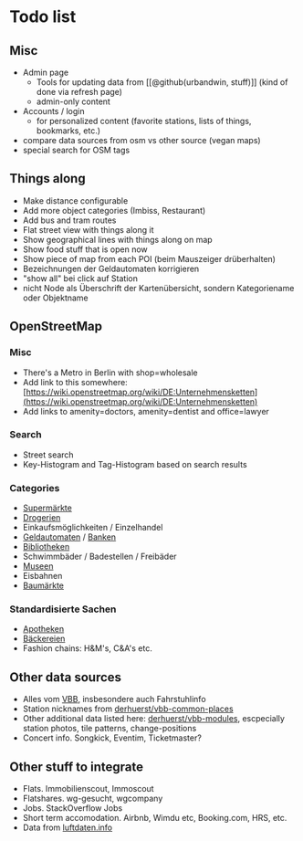 # Todo list

## Misc

* Admin page
    * Tools for updating data from [[@github(urbandwin, stuff)]]
      (kind of done via refresh page)
    * admin-only content
* Accounts / login
    * for personalized content (favorite stations, lists of things, bookmarks, etc.)
* compare data sources from osm vs other source (vegan maps)
* special search for OSM tags

## Things along

* Make distance configurable
* Add more object categories (Imbiss, Restaurant)
* Add bus and tram routes
* Flat street view with things along it
* Show geographical lines with things along on map
* Show food stuff that is open now
* Show piece of map from each POI (beim Mauszeiger drüberhalten)
* Bezeichnungen der Geldautomaten korrigieren
* "show all" bei click auf Station
* nicht Node als Überschrift der Kartenübersicht, sondern Kategoriename oder Objektname

## OpenStreetMap

### Misc

* There's a Metro in Berlin with shop=wholesale
* Add link to this somewhere:
  [https://wiki.openstreetmap.org/wiki/DE:Unternehmensketten](https://wiki.openstreetmap.org/wiki/DE:Unternehmensketten)
* Add links to amenity=doctors, amenity=dentist and office=lawyer

### Search

* Street search
* Key-Histogram and Tag-Histogram based on search results

### Categories

* [Supermärkte](/things/supermarkets)
* [Drogerien](/things/drogerien)
* Einkaufsmöglichkeiten / Einzelhandel
* [Geldautomaten](/things/atms) / [Banken](/things/banks)
* [Bibliotheken](/things/libraries)
* Schwimmbäder / Badestellen / Freibäder
* [Museen](/things/museums)
* Eisbahnen
* [Baumärkte](/things/baumärkte)

### Standardisierte Sachen

* [Apotheken](/tag/amenity/pharmacy)
* [Bäckereien](/tag/shop/bakery)
* Fashion chains: H&M's, C&A's etc.

## Other data sources

* Alles vom
  [VBB](https://www.vbb.de/unsere-themen/vbbdigital/api-entwicklerinfos),
  insbesondere auch Fahrstuhlinfo
* Station nicknames from
  [derhuerst/vbb-common-places](https://github.com/derhuerst/vbb-common-places)
* Other additional data listed here:
  [derhuerst/vbb-modules](https://github.com/derhuerst/vbb-modules),
  escpecially station photos, tile patterns, change-positions
* Concert info. Songkick, Eventim, Ticketmaster?

## Other stuff to integrate

* Flats. Immobilienscout, Immoscout
* Flatshares. wg-gesucht, wgcompany
* Jobs. StackOverflow Jobs
* Short term accomodation. Airbnb, Wimdu etc, Booking.com, HRS, etc.
* Data from [luftdaten.info](https://luftdaten.info/)
